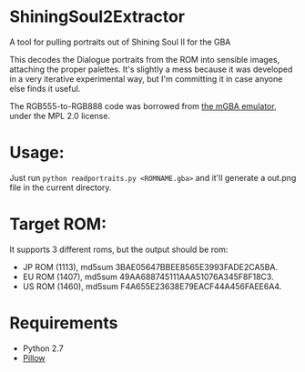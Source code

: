 # ShiningSoul2Extractor
A tool for pulling portraits out of Shining Soul II for the GBA

This decodes the Dialogue portraits from the ROM into sensible images, attaching the proper palettes. It's slightly a mess because it was developed in a very iterative experimental way, but I'm committing it in case anyone else finds it useful. 

The RGB555-to-RGB888 code was borrowed from [the mGBA emulator](https://github.com/mgba-emu/mgba), under the MPL 2.0 license. 

# Usage:

Just run `python readportraits.py <ROMNAME.gba>` and it'll generate a out.png file in the current directory.

# Target ROM:
It supports 3 different roms, but the output should be rom:
* JP ROM (1113), md5sum 3BAE05647BBEE8565E3993FADE2CA5BA. 
* EU ROM (1407), md5sum 49AA688745111AAA51076A345F8F18C3. 
* US ROM (1460), md5sum F4A655E23638E79EACF44A456FAEE6A4. 

# Requirements
* Python 2.7
* [Pillow](https://pillow.readthedocs.io/en/stable/)
 

